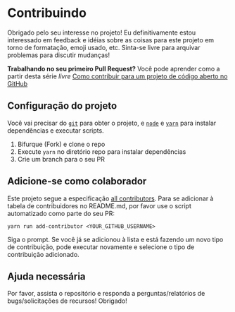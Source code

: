 # Contribuindo

Obrigado pelo seu interesse no projeto! Eu definitivamente estou interessado em feedback e idéias sobre as coisas para este
projeto em torno de formatação, emoji usado, etc. Sinta-se livre para arquivar problemas para discutir mudanças!

**Trabalhando no seu primeiro Pull Request?** Você pode aprender como a partir desta série *livre*
[Como contribuir para um projeto de código aberto no GitHub][egghead]

## Configuração do projeto

Você vai precisar do [`git`](https://git-scm.com/) para obter o projeto, e [`node`](https://nodejs.org/en/) e [`yarn`](https://yarnpkg.com/) para instalar dependências e executar scripts.

1. Bifurque (Fork) e clone o repo
2. Execute `yarn` no diretório repo para instalar dependências
3. Crie um branch para o seu PR

## Adicione-se como colaborador

Este projeto segue a especificação [all contributors][all-contributors]. Para se adicionar à tabela de contribuidores no README.md, por favor use o script automatizado como parte do seu PR:

```console
yarn run add-contributor <YOUR_GITHUB_USERNAME>
```

Siga o prompt. Se você já se adicionou à lista e está fazendo um novo tipo de contribuição, pode executar novamente e selecione o tipo de contribuição adicionado.

## Ajuda necessária

Por favor, assista o repositório e responda a perguntas/relatórios de bugs/solicitações de recursos! Obrigado!

[egghead]: https://egghead.io/series/how-to-contribute-to-an-open-source-project-on-github
[all-contributors]: https://github.com/kentcdodds/all-contributors
